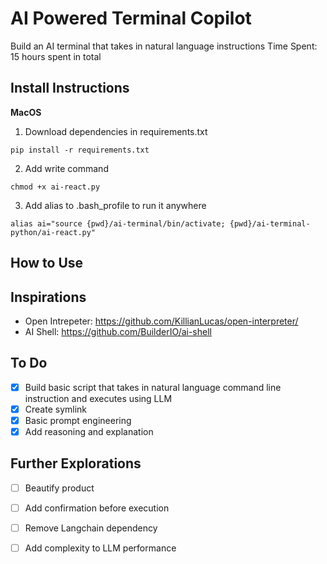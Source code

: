 # AI Powered Terminal Copilot
Build an AI terminal that takes in natural language instructions
Time Spent: 15 hours spent in total

## Install Instructions

**MacOS**
1. Download dependencies in requirements.txt
```
pip install -r requirements.txt
```

2. Add write command
```
chmod +x ai-react.py
```

3. Add alias to .bash_profile to run it anywhere
```
alias ai="source {pwd}/ai-terminal/bin/activate; {pwd}/ai-terminal-python/ai-react.py"
```

## How to Use



## Inspirations
- Open Intrepeter: https://github.com/KillianLucas/open-interpreter/
- AI Shell: https://github.com/BuilderIO/ai-shell

## To Do
- [x] Build basic script that takes in natural language command line instruction and executes using LLM 
- [x] Create symlink
- [x] Basic prompt engineering
- [x] Add reasoning and explanation

## Further Explorations
- [ ] Beautify product
- [ ] Add confirmation before execution
- [ ] Remove Langchain dependency 
- [ ] Add complexity to LLM performance



